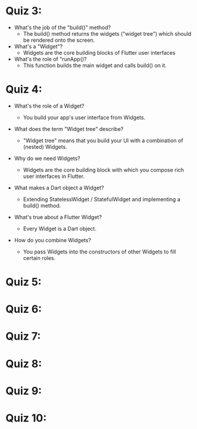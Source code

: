 # Quiz 3:
- What's the job of the "build()" method?
    - The build() method returns the widgets ("widget tree") which should be rendered onto the screen.
- What's a "Widget"?
    - Widgets are the core building blocks of Flutter user interfaces
- What's the role of "runApp()?
    - This function builds the main widget and calls build() on it.


# Quiz 4:
- What's the role of a Widget?
    - You build your app's user interface from Widgets.

- What does the term "Widget tree" describe?
    - "Widget tree" means that you build your UI with a combination of (nested) Widgets.

- Why do we need Widgets?
    - Widgets are the core building block with which you compose rich user interfaces in Flutter.

- What makes a Dart object a Widget?
    - Extending StatelessWidget / StatefulWidget and implementing a build() method.

- What's true about a Flutter Widget?
    - Every Widget is a Dart object.

- How do you combine Widgets?
    - You pass Widgets into the constructors of other Widgets to fill certain roles.






# Quiz 5:
# Quiz 6:
# Quiz 7:
# Quiz 8:
# Quiz 9:
# Quiz 10:



